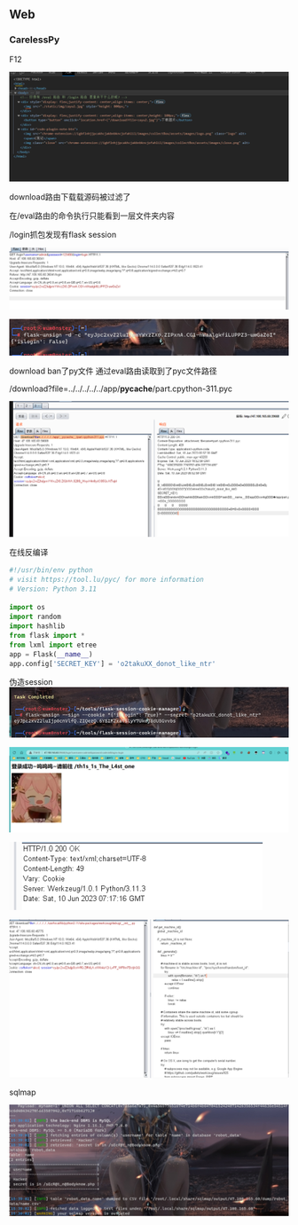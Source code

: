 ## Web
### CarelessPy
F12

![](attachments/Pasted%20image%2020230610114059.png)

download路由下载载源码被过滤了

在/eval路由的命令执行只能看到一层文件夹内容

/login抓包发现有flask session

![](attachments/Pasted%20image%2020230610115408.png)

![](attachments/Pasted%20image%2020230610115418.png)

download ban了py文件 通过eval路由读取到了pyc文件路径

/download?file=../../../../../app/__pycache__/part.cpython-311.pyc

![](attachments/Pasted%20image%2020230610145542.png)

在线反编译

```python
#!/usr/bin/env python
# visit https://tool.lu/pyc/ for more information
# Version: Python 3.11

import os
import random
import hashlib
from flask import *
from lxml import etree
app = Flask(__name__)
app.config['SECRET_KEY'] = 'o2takuXX_donot_like_ntr'

```

伪造session 
![](attachments/Pasted%20image%2020230610145827.png)


![](attachments/Pasted%20image%2020230610145817.png)

![](attachments/Pasted%20image%2020230610151935.png)

![](attachments/Pasted%20image%2020230610201525.png)



sqlmap

![](attachments/Pasted%20image%2020230610154150.png)